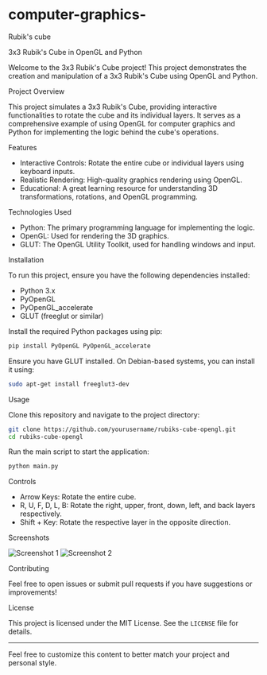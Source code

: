 # computer-graphics-
Rubik's cube

3x3 Rubik's Cube in OpenGL and Python

Welcome to the 3x3 Rubik's Cube project! This project demonstrates the creation and manipulation of a 3x3 Rubik's Cube using OpenGL and Python.

Project Overview

This project simulates a 3x3 Rubik's Cube, providing interactive functionalities to rotate the cube and its individual layers. It serves as a comprehensive example of using OpenGL for computer graphics and Python for implementing the logic behind the cube's operations.

Features

- Interactive Controls: Rotate the entire cube or individual layers using keyboard inputs.
- Realistic Rendering: High-quality graphics rendering using OpenGL.
- Educational: A great learning resource for understanding 3D transformations, rotations, and OpenGL programming.

Technologies Used

- Python: The primary programming language for implementing the logic.
- OpenGL: Used for rendering the 3D graphics.
- GLUT: The OpenGL Utility Toolkit, used for handling windows and input.

Installation

To run this project, ensure you have the following dependencies installed:

- Python 3.x
- PyOpenGL
- PyOpenGL_accelerate
- GLUT (freeglut or similar)

Install the required Python packages using pip:

```sh
pip install PyOpenGL PyOpenGL_accelerate
```

Ensure you have GLUT installed. On Debian-based systems, you can install it using:

```sh
sudo apt-get install freeglut3-dev
```
 Usage

Clone this repository and navigate to the project directory:

```sh
git clone https://github.com/yourusername/rubiks-cube-opengl.git
cd rubiks-cube-opengl
```

Run the main script to start the application:

```sh
python main.py
```

Controls

- Arrow Keys: Rotate the entire cube.
- R, U, F, D, L, B: Rotate the right, upper, front, down, left, and back layers respectively.
- Shift + Key: Rotate the respective layer in the opposite direction.

Screenshots

![Screenshot 1](images/screenshot1.png)
![Screenshot 2](images/screenshot2.png)

Contributing

Feel free to open issues or submit pull requests if you have suggestions or improvements!

License

This project is licensed under the MIT License. See the `LICENSE` file for details.

---

Feel free to customize this content to better match your project and personal style.
